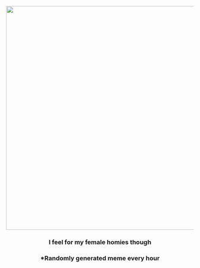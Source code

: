 <p align="center">
        <img src="https://i.redd.it/b5vsmcnnhc891.jpg" width="600" height="600">
        </p>
        <h3 align="center">I feel for my female homies though</h3>
        <h3 align="center">*Randomly generated meme every hour</h3>
    